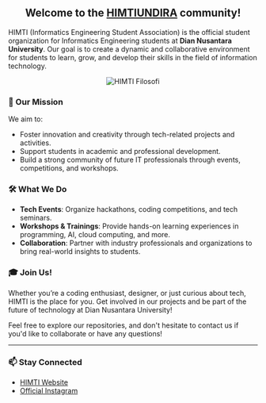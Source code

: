 
<h2 align="center">Welcome to the <a href="#">HIMTIUNDIRA</a> community!</h2>

HIMTI (Informatics Engineering Student Association) is the official student organization for Informatics Engineering students at **Dian Nusantara University**. Our goal is to create a dynamic and collaborative environment for students to learn, grow, and develop their skills in the field of information technology.
<p align="center">
  <img src="https://avatars.githubusercontent.com/u/129246035?s=400&u=19b780992475128b447b48104e07d8b116d915f2&v=4" alt="HIMTI Filosofi">
 </p>

### 🌟 Our Mission
We aim to:
- Foster innovation and creativity through tech-related projects and activities.
- Support students in academic and professional development.
- Build a strong community of future IT professionals through events, competitions, and workshops.

### 🛠️ What We Do
- **Tech Events**: Organize hackathons, coding competitions, and tech seminars.
- **Workshops & Trainings**: Provide hands-on learning experiences in programming, AI, cloud computing, and more.
- **Collaboration**: Partner with industry professionals and organizations to bring real-world insights to students.

### 🎓 Join Us!
Whether you’re a coding enthusiast, designer, or just curious about tech, HIMTI is the place for you. Get involved in our projects and be part of the future of technology at Dian Nusantara University!

Feel free to explore our repositories, and don't hesitate to contact us if you'd like to collaborate or have any questions!

---
### 📫 Stay Connected
- [HIMTI Website](https://sites.google.com/undira.ac.id/himtiundira)
- [Official Instagram](https://instagram.com/himtiundira)
